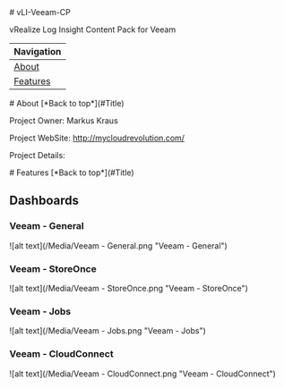 <a name="Title">
# vLI-Veeam-CP

vRealize Log Insight Content Pack for Veeam

|Navigation|
|-----------------|
|[About](#About)|
|[Features](#Features)|


<a name="About">
# About
[*Back to top*](#Title)

Project Owner: Markus Kraus

Project WebSite: http://mycloudrevolution.com/

Project Details:

<a name="Features">
# Features
[*Back to top*](#Title)

## Dashboards
### Veeam - General
![alt text](/Media/Veeam - General.png "Veeam - General")

### Veeam - StoreOnce
![alt text](/Media/Veeam - StoreOnce.png "Veeam - StoreOnce")

### Veeam - Jobs
![alt text](/Media/Veeam - Jobs.png "Veeam - Jobs")

### Veeam - CloudConnect
![alt text](/Media/Veeam - CloudConnect.png "Veeam - CloudConnect")